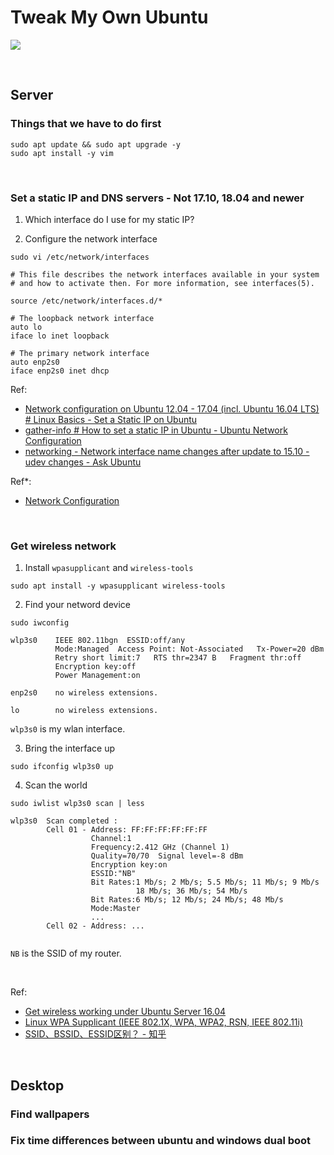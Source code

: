# Tweak My Own Ubuntu

![](./20180512_Ubuntu1804_Hue-add-210_00000_1.png?raw=true)

<br/>

## Server

### Things that we have to do first

```shell
sudo apt update && sudo apt upgrade -y
sudo apt install -y vim
```

<br/>

### Set a static IP and DNS servers - Not 17.10, 18.04 and newer

1. Which interface do I use for my static IP?



2. Configure the network interface

```shell
sudo vi /etc/network/interfaces
```

```shell
# This file describes the network interfaces available in your system
# and how to activate then. For more information, see interfaces(5).

source /etc/network/interfaces.d/*

# The loopback network interface
auto lo
iface lo inet loopback

# The primary network interface
auto enp2s0
iface enp2s0 inet dhcp
```

Ref:
- [Network configuration on Ubuntu 12.04 - 17.04 \(incl. Ubuntu 16.04 LTS\) # Linux Basics - Set a Static IP on Ubuntu](https://www.howtoforge.com/linux-basics-set-a-static-ip-on-ubuntu#ubuntu-incl-ubuntu-lts)
- [gather-info # How to set a static IP in Ubuntu - Ubuntu Network Configuration](http://www.sudo-juice.com/how-to-set-a-static-ip-in-ubuntu-network-confirguration/#gather-info)
- [networking - Network interface name changes after update to 15.10 - udev changes - Ask Ubuntu](https://askubuntu.com/questions/689070/network-interface-name-changes-after-update-to-15-10-udev-changes)

Ref*:
- [Network Configuration](https://help.ubuntu.com/lts/serverguide/network-configuration.html)

<br/>

### Get wireless network

1. Install ```wpasupplicant``` and ```wireless-tools```

```shell
sudo apt install -y wpasupplicant wireless-tools
```

2. Find your netword device

```shell
sudo iwconfig
```

```shell
wlp3s0    IEEE 802.11bgn  ESSID:off/any
          Mode:Managed  Access Point: Not-Associated   Tx-Power=20 dBm
          Retry short limit:7   RTS thr=2347 B   Fragment thr:off
          Encryption key:off
          Power Management:on

enp2s0    no wireless extensions.

lo        no wireless extensions.

```

```wlp3s0``` is my wlan interface.

3. Bring the interface up

```shell
sudo ifconfig wlp3s0 up
```

4. Scan the world

```shell
sudo iwlist wlp3s0 scan | less
```

```shell
wlp3s0  Scan completed :
        Cell 01 - Address: FF:FF:FF:FF:FF:FF
                  Channel:1
                  Frequency:2.412 GHz (Channel 1)
                  Quality=70/70  Signal level=-8 dBm
                  Encryption key:on
                  ESSID:"NB"
                  Bit Rates:1 Mb/s; 2 Mb/s; 5.5 Mb/s; 11 Mb/s; 9 Mb/s
                            18 Mb/s; 36 Mb/s; 54 Mb/s
                  Bit Rates:6 Mb/s; 12 Mb/s; 24 Mb/s; 48 Mb/s
                  Mode:Master
                  ...
        Cell 02 - Address: ...
        
```

```NB``` is the SSID of my router.

<br/>

Ref:

- [Get wireless working under Ubuntu Server 16.04](https://ubuntuforums.org/showthread.php?t=2325768)
- [Linux WPA Supplicant \(IEEE 802.1X, WPA, WPA2, RSN, IEEE 802.11i\)](https://w1.fi/wpa_supplicant/)
- [SSID、BSSID、ESSID区别？ - 知乎](https://www.zhihu.com/question/24362037)

<br/>

## Desktop

### Find wallpapers

### Fix time differences between ubuntu and windows dual boot
